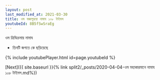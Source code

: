 ```yaml
---
layout: post
last_modified_at: 2021-03-30
title: ওম যজ্ঞাগুহ্যয়া নামায ১০৮ টাইমস
youtubeId: 8B5fSwSraEg
---
```

 
 
 ওম ত্রিবিক্রমায় নামায  
 
 -  তিনটি জগতে কে ছড়িয়েছে 
 
  
 
  
 
 
 
 
 
 


{% include youtubePlayer.html id=page.youtubeId %}
 
[Next]({{ site.baseurl }}{% link  split2/_posts/2020-04-04-ওম মহাকারমানে নামায ১০৮ টাইমস.md%})
 

